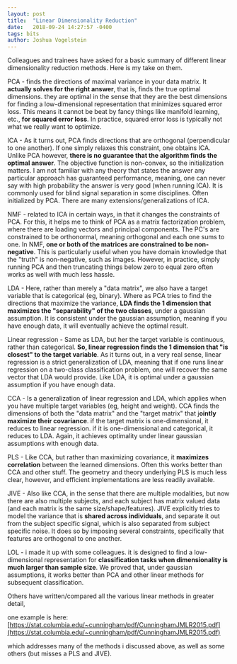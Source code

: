 ```yaml
---
layout: post
title:  "Linear Dimensionality Reduction"
date:   2018-09-24 14:27:57 -0400
tags: bits
author: Joshua Vogelstein
---
```


Colleagues and trainees have asked for a basic summary of different linear dimensionality reduction methods.  Here is my take on them.

PCA - finds the directions of maximal variance in your data matrix.  It **actually solves for the right answer**, that is, finds the true optimal dimensions. they are optimal in the sense that they are the best dimensions for finding a low-dimensional representation that minimizes squared error loss.  This means it cannot be beat by fancy things like manifold learning, etc., **for squared error loss**.  In practice, squared error loss is typically not what we really want to optimize.

ICA - As it turns out, PCA finds directions that are orthogonal (perpendicular to one another).  If one simply relaxes this constraint, one obtains ICA.  Unlike PCA however, **there is no guarantee that the algorithm finds the optimal answer**.  The objective function is non-convex, so the initialization matters.  I am not familiar with any theory that states the answer any particular approach has guaranteed performance, meaning, one can never say with high probability the answer is very good (when running ICA).  It is commonly used for blind signal separation in some disciplines.  Often initialized by PCA. There are many extensions/generalizations of ICA.

NMF - related to ICA in certain ways, in that it changes the constraints of PCA. For this, it helps me to think of PCA as a matrix factorization problem, where there are loading vectors and principal components.  The PC's are constrained to be orthonormal, meaning orthogonal and each one sums to one.  In NMF, **one or both of the matrices are constrained to be non-negative**.  This is particularly useful when you have domain knowledge that the "truth" is non-negative, such as images.  However, in practice, simply running PCA and then truncating things below zero to equal zero often works as well with much less hassle.

LDA - Here, rather than merely a "data matrix", we also have a target variable that is categorical (eg, binary).  Where as PCA tries to find the directions that maximize the variance, **LDA finds the 1 dimension that maximizes the "separability" of the two classes**, under a gaussian assumption.  It is consistent under the gaussian assumption, meaning if you have enough data, it will eventually achieve the optimal result.

Linear regression - Same as LDA, but her the target variable is continuous, rather than categorical. **So, linear regression finds the 1 dimension that "is closest" to the target variable**. As it turns out, in a very real sense, linear regression is a strict generalization of LDA, meaning that if one runs linear regression on a two-class classification problem, one will recover the same vector that LDA would provide.  Like LDA, it is optimal under a gaussian assumption if you have enough data.

CCA - Is a generalization of linear regression and LDA, which applies when you have multiple target variables (eg, height and weight).  CCA finds the dimensions of both the "data matrix" and the "target matrix" that j**ointly maximize their covariance**.  if the target matrix is one-dimensional, it reduces to linear regression. if it is one-dimensional and categorical, it reduces to LDA.  Again, it achieves optimality under linear gaussian assumptions with enough data.

PLS - Like CCA, but rather than maximizing covariance, it **maximizes correlation** between the learned dimensions.  Often this works better than CCA and other stuff.  The geometry and theory underlying PLS is much less clear, however, and efficient implementations are less readily available.

JIVE - Also like CCA, in the sense that there are multiple modalities, but now there are also multiple subjects, and each subject has matrix valued data (and each matrix is the same size/shape/features).  JIVE explicitly tries to model the variance that is **shared across individuals**, and separate it out from the subject specific signal, which is also separated from subject specific noise. It does so by imposing several constraints, specifically that features are orthogonal to one another.

LOL - i made it up with some colleagues.  it is designed to find a low-dimensional representation for **classification tasks when dimensionality is much larger than sample size**.  We proved that, under gaussian assumptions, it works better than PCA and other linear methods for subsequent classification.

Others have written/compared all the various linear methods in greater detail,

one example is here: [https://stat.columbia.edu/~cunningham/pdf/CunninghamJMLR2015.pdf](https://stat.columbia.edu/~cunningham/pdf/CunninghamJMLR2015.pdf)

which addresses many of the methods i discussed above, as well as some others (but misses a PLS and JIVE).
